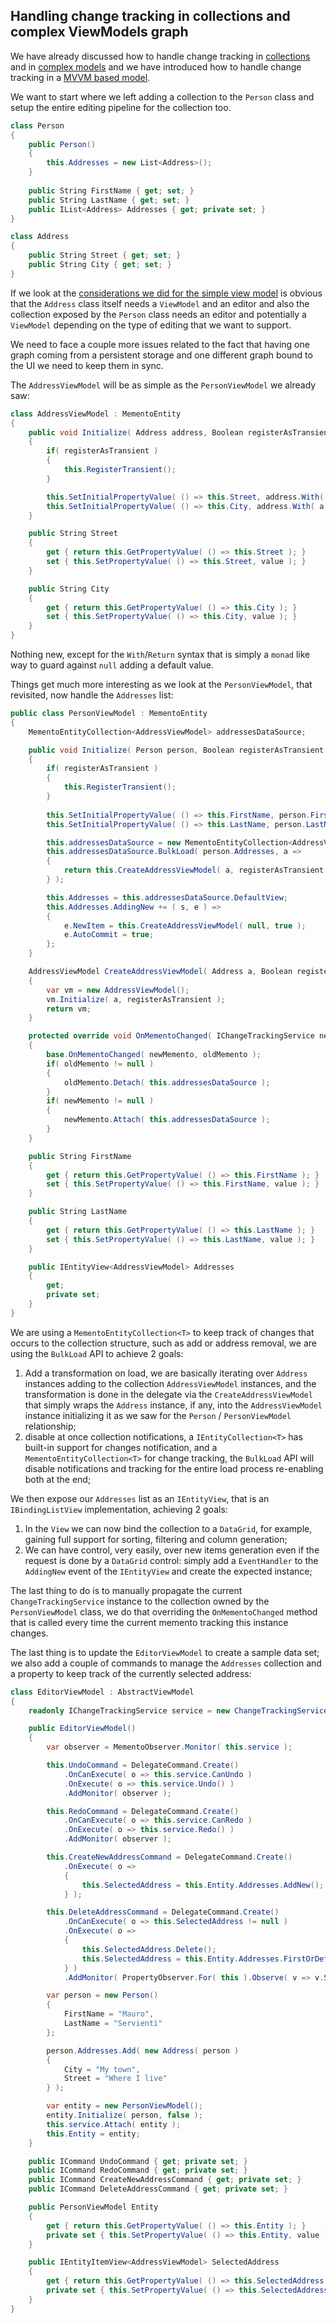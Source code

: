 ## Handling change tracking in collections and complex ViewModels graph

We have already discussed how to handle change tracking in [collections](/memento/collections.md) and in [complex models](/memento/complex-graph.md) and we have introduced how to handle change tracking in a [MVVM based model](memento-change-tracking-simple-view-model.md).

We want to start where we left adding a collection to the `Person` class and setup the entire editing pipeline for the collection too.

```csharp
class Person
{
    public Person()
    {
        this.Addresses = new List<Address>();
    }
    
    public String FirstName { get; set; }
    public String LastName { get; set; }
    public IList<Address> Addresses { get; private set; }
}

class Address
{
    public String Street { get; set; }
    public String City { get; set; }
}
```

If we look at the [considerations we did for the simple view model](memento-change-tracking-simple-view-model.md) is obvious that the `Address` class itself needs a `ViewModel` and an editor and also the collection exposed by the `Person` class needs an editor and potentially a `ViewModel` depending on the type of editing that we want to support.

We need to face a couple more issues related to the fact that having one graph coming from a persistent storage and one different graph bound to the UI we need to keep them in sync.

The `AddressViewModel` will be as simple as the `PersonViewModel` we already saw:

```csharp
class AddressViewModel : MementoEntity
{
    public void Initialize( Address address, Boolean registerAsTransient )
    {
        if( registerAsTransient )
        {
            this.RegisterTransient();
        }

        this.SetInitialPropertyValue( () => this.Street, address.With( a => a.Street ).Return( s => s, "" ) );
        this.SetInitialPropertyValue( () => this.City, address.With( a => a.City ).Return( c => c, "" ) );
    }

    public String Street
    {
        get { return this.GetPropertyValue( () => this.Street ); }
        set { this.SetPropertyValue( () => this.Street, value ); }
    }

    public String City
    {
        get { return this.GetPropertyValue( () => this.City ); }
        set { this.SetPropertyValue( () => this.City, value ); }
    }
}
```

Nothing new, except for the `With`/`Return` syntax that is simply a `monad` like way to guard against `null` adding a default value.

Things get much more interesting as we look at the `PersonViewModel`, that revisited, now handle the `Addresses` list:

```csharp
public class PersonViewModel : MementoEntity
{
    MementoEntityCollection<AddressViewModel> addressesDataSource;

    public void Initialize( Person person, Boolean registerAsTransient )
    {
        if( registerAsTransient )
        {
            this.RegisterTransient();
        }
        
        this.SetInitialPropertyValue( () => this.FirstName, person.FirstName );
        this.SetInitialPropertyValue( () => this.LastName, person.LastName );

        this.addressesDataSource = new MementoEntityCollection<AddressViewModel>();
        this.addressesDataSource.BulkLoad( person.Addresses, a =>
        {
            return this.CreateAddressViewModel( a, registerAsTransient );
        } );

        this.Addresses = this.addressesDataSource.DefaultView;
        this.Addresses.AddingNew += ( s, e ) =>
        {
            e.NewItem = this.CreateAddressViewModel( null, true );
            e.AutoCommit = true;
        };
    }

    AddressViewModel CreateAddressViewModel( Address a, Boolean registerAsTransient )
    {
        var vm = new AddressViewModel();
        vm.Initialize( a, registerAsTransient );
        return vm;
    }

    protected override void OnMementoChanged( IChangeTrackingService newMemento, IChangeTrackingService oldMemento )
    {
        base.OnMementoChanged( newMemento, oldMemento );
        if( oldMemento != null )
        {
            oldMemento.Detach( this.addressesDataSource );
        }
        if( newMemento != null )
        {
            newMemento.Attach( this.addressesDataSource );
        }
    }

    public String FirstName
    {
        get { return this.GetPropertyValue( () => this.FirstName ); }
        set { this.SetPropertyValue( () => this.FirstName, value ); }
    }

    public String LastName
    {
        get { return this.GetPropertyValue( () => this.LastName ); }
        set { this.SetPropertyValue( () => this.LastName, value ); }
    }

    public IEntityView<AddressViewModel> Addresses
    {
        get;
        private set;
    }
}
```

We are using a `MementoEntityCollection<T>` to keep track of changes that occurs to the collection structure, such as add or address removal, we are using the `BulkLoad` API to achieve 2 goals:

1. Add a transformation on load, we are basically iterating over `Address` instances adding to the collection `AddressViewModel` instances, and the transformation is done in the delegate via the `CreateAddressViewModel` that simply wraps the `Address` instance, if any, into the `AddressViewModel` instance initializing it as we saw for the `Person` / `PersonViewModel` relationship;
2. disable at once collection notifications, a `IEntityCollection<T>` has built-in support for changes notification, and a `MementoEntityCollection<T>` for change tracking, the `BulkLoad` API will disable notifications and tracking for the entire load process re-enabling both at the end;

We then expose our `Addresses` list as an `IEntityView`, that is an `IBindingListView` implementation, achieving 2 goals:

1. In the `View` we can now bind the collection to a `DataGrid`, for example, gaining full support for sorting, filtering and column generation;
2. We can have control, very easily, over new items generation even if the request is done by a `DataGrid` control: simply add a `EventHandler` to the `AddingNew` event of the `IEntityView` and create the expected instance;

The last thing to do is to manually propagate the current `ChangeTrackingService` instance to the collection owned by the `PersonViewModel` class, we do that overriding the `OnMementoChanged` method that is called every time the current memento tracking this instance changes.

The last thing is to update the `EditorViewModel` to create a sample data set; we also add a couple of commands to manage the `Addresses` collection and a property to keep track of the currently selected address:

```csharp
class EditorViewModel : AbstractViewModel
{
    readonly IChangeTrackingService service = new ChangeTrackingService();

    public EditorViewModel()
    {
        var observer = MementoObserver.Monitor( this.service );

        this.UndoCommand = DelegateCommand.Create()
            .OnCanExecute( o => this.service.CanUndo )
            .OnExecute( o => this.service.Undo() )
            .AddMonitor( observer );

        this.RedoCommand = DelegateCommand.Create()
            .OnCanExecute( o => this.service.CanRedo )
            .OnExecute( o => this.service.Redo() )
            .AddMonitor( observer );

        this.CreateNewAddressCommand = DelegateCommand.Create()
            .OnExecute( o => 
            {
                this.SelectedAddress = this.Entity.Addresses.AddNew();
            } );

        this.DeleteAddressCommand = DelegateCommand.Create()
            .OnCanExecute( o => this.SelectedAddress != null )
            .OnExecute( o => 
            {
                this.SelectedAddress.Delete();
                this.SelectedAddress = this.Entity.Addresses.FirstOrDefault();
            } )
            .AddMonitor( PropertyObserver.For( this ).Observe( v => v.SelectedAddress ) );

        var person = new Person()
        {
            FirstName = "Mauro",
            LastName = "Servienti"
        };

        person.Addresses.Add( new Address( person )
        {
            City = "My town",
            Street = "Where I live"
        } );

        var entity = new PersonViewModel();
        entity.Initialize( person, false );
        this.service.Attach( entity );
        this.Entity = entity;
    }

    public ICommand UndoCommand { get; private set; }
    public ICommand RedoCommand { get; private set; }
    public ICommand CreateNewAddressCommand { get; private set; }
    public ICommand DeleteAddressCommand { get; private set; }

    public PersonViewModel Entity
    {
        get { return this.GetPropertyValue( () => this.Entity ); }
        private set { this.SetPropertyValue( () => this.Entity, value ); }
    }

    public IEntityItemView<AddressViewModel> SelectedAddress
    {
        get { return this.GetPropertyValue( () => this.SelectedAddress ); }
        private set { this.SetPropertyValue( () => this.SelectedAddress, value ); }
    }
}
```